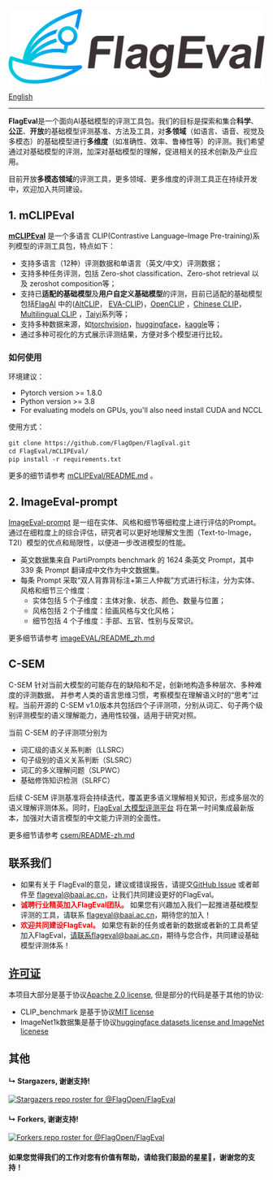 ![FlagEval](logo.png)

[English](README.md)

--------------------------------------------------------------------------------

**FlagEval**是一个面向AI基础模型的评测工具包。我们的目标是探索和集合**科学**、**公正**、**开放**的基础模型评测基准、方法及工具，对**多领域**（如语言、语音、视觉及多模态）的基础模型进行**多维度**（如准确性、效率、鲁棒性等）的评测。我们希望通过对基础模型的评测，加深对基础模型的理解，促进相关的技术创新及产业应用。

目前开放**多模态领域**的评测工具，更多领域、更多维度的评测工具正在持续开发中，欢迎加入共同建设。

## 1. mCLIPEval

[**mCLIPEval**](https://github.com/FlagOpen/FlagEval/tree/master/mCLIPEval) 是一个多语言 CLIP(Contrastive Language–Image Pre-training)系列模型的评测工具包，特点如下：

* 支持多语言（12种）评测数据和单语言（英文/中文）评测数据；
* 支持多种任务评测，包括 Zero-shot classification、Zero-shot retrieval 以及 zeroshot composition等；
* 支持已**适配的基础模型**及**用户自定义基础模型**的评测，目前已适配的基础模型包括[FlagAI](https://github.com/FlagAI-Open/FlagAI) 中的([AltCLIP](https://github.com/FlagAI-Open/FlagAI/tree/master/examples/AltCLIP)， [EVA-CLIP](https://github.com/FlagAI-Open/FlagAI/tree/master/examples/EVA_CLIP))，[OpenCLIP](https://github.com/mlfoundations/open_clip) ，[Chinese CLIP](https://github.com/OFA-Sys/Chinese-CLIP)，[Multilingual CLIP](https://github.com/FreddeFrallan/Multilingual-CLIP) ，[Taiyi](https://fengshenbang-doc.readthedocs.io/zh/latest/docs/%E5%A4%AA%E4%B9%99%E7%B3%BB%E5%88%97/index.html)系列等；
* 支持多种数据来源，如[torchvision](https://pytorch.org/vision/stable/datasets.html)，[huggingface](https://huggingface.co/datasets)，[kaggle](https://www.kaggle.com/datasets)等；
* 通过多种可视化的方式展示评测结果，方便对多个模型进行比较。

### 如何使用

环境建议： 

* Pytorch version >= 1.8.0
* Python version >= 3.8
* For evaluating models on GPUs, you'll also need install CUDA and NCCL

使用方式：

```shell
git clone https://github.com/FlagOpen/FlagEval.git
cd FlagEval/mCLIPEval/
pip install -r requirements.txt
```
更多的细节请参考 [mCLIPEval/README.md](https://github.com/FlagOpen/FlagEval/tree/master/mCLIPEval/README.md) 。


## 2. ImageEval-prompt

[ImageEval-prompt](https://github.com/FlagOpen/FlagEval/tree/master/imageEval) 是一组在实体、风格和细节等细粒度上进行评估的Prompt。通过在细粒度上的综合评估，研究者可以更好地理解文生图（Text-to-Image，T2I）模型的优点和局限性，以便进一步改进模型的性能。

* 英文数据集来自 PartiPrompts benchmark 的 1624 条英文 Prompt，其中 339 条 Prompt 翻译成中文作为中文数据集。
* 每条 Prompt 采取“双人背靠背标注+第三人仲裁”方式进行标注，分为实体、风格和细节三个维度：
    * 实体包括 5 个子维度：主体对象、状态、颜色、数量与位置；
    * 风格包括 2 个子维度：绘画风格与文化风格；
    * 细节包括 4 个子维度：手部、五官、性别与反常识。

更多细节请参考 [imageEVAL/README_zh.md](https://github.com/FlagOpen/FlagEval/blob/master/imageEval/README_zh.md) 

## C-SEM

C-SEM 针对当前大模型的可能存在的缺陷和不足，创新地构造多种层次、多种难度的评测数据， 并参考人类的语言思维习惯，考察模型在理解语义时的“思考”过程。当前开源的 C-SEM v1.0版本共包括四个子评测项，分别从词汇、句子两个级别评测模型的语义理解能力，通用性较强，适用于研究对照。

当前 C-SEM 的子评测项分别为

* 词汇级的语义关系判断（LLSRC）
* 句子级别的语义关系判断（SLSRC）
* 词汇的多义理解问题（SLPWC）
* 基础修饰知识检测（SLRFC）

后续 C-SEM 评测基准将会持续迭代，覆盖更多语义理解相关知识，形成多层次的语义理解评测体系。同时，[FlagEval 大模型评测平台](https://flageval.baai.ac.cn/#/trending) 将在第一时间集成最新版本，加强对大语言模型的中文能力评测的全面性。

更多细节请参考 [csem/README-zh.md](https://github.com/FlagOpen/FlagEval/blob/master/csem/README-zh.md) 


## 联系我们

* 如果有关于 FlagEval的意见，建议或错误报告，请提交[GitHub Issue](https://github.com/FlagOpen/FlagEval/issues) 或者邮件至 flageval@baai.ac.cn，让我们共同建设更好的FlagEval。
* <font color="Red">**诚聘行业精英加入FlagEval团队。** </font>如果您有兴趣加入我们一起推进基础模型评测的工具，请联系 flageval@baai.ac.cn，期待您的加入！
* <font color="Red">**欢迎共同建设FlagEval。** </font>如果您有新的任务或者新的数据或者新的工具希望加入FlagEval，请联系flageval@baai.ac.cn，期待与您合作，共同建设基础模型评测体系！


## [许可证](/LICENSE)
本项目大部分是基于协议[Apache 2.0 license](LICENSE), 但是部分的代码是基于其他的协议:

* CLIP_benchmark 是基于协议[MIT license](https://github.com/LAION-AI/CLIP_benchmark/blob/main/LICENSE)
* ImageNet1k数据集是基于协议[huggingface datasets license and ImageNet licenese](https://huggingface.co/datasets/imagenet-1k/blob/main/README.md#licensing-information)


## 其他
#### &#8627; Stargazers, 谢谢支持!
[![Stargazers repo roster for @FlagOpen/FlagEval](https://reporoster.com/stars/FlagOpen/FlagEval)](https://github.com/FlagOpen/FlagEval/stargazers)

#### &#8627; Forkers, 谢谢支持!
[![Forkers repo roster for @FlagOpen/FlagEval](https://reporoster.com/forks/FlagOpen/FlagEval)](https://github.com/FlagOpen/FlagEval/network/members)

#### 如果您觉得我们的工作对您有价值有帮助，请给我们鼓励的**星星🌟**，谢谢您的支持！
